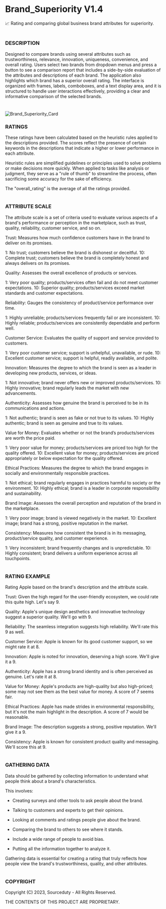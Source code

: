 # Brand_Superiority V1.4

📈 Rating and comparing global business brand attributes for superiority.

#

### DESCRIPTION

Designed to compare brands using several attributes such as trustworthiness, relevance, innovation, uniqueness, convenience, and overall rating. Users select two brands from dropdown menus and press a button to see a comparison report that includes a side-by-side evaluation of the attributes and descriptions of each brand. The application also highlights which brand has a superior overall rating. The interface is organized with frames, labels, comboboxes, and a text display area, and it is structured to handle user interactions effectively, providing a clear and informative comparison of the selected brands.

#

![Brand_Superiority_Card](https://github.com/sourceduty/Brand_Superiority/assets/123030236/a0e80807-956b-406a-b959-265dc3f77f6d)

### RATINGS

These ratings have been calculated based on the heuristic rules applied to the descriptions provided. The scores reflect the presence of certain keywords in the descriptions that indicate a higher or lower performance in each attribute.

Heuristic rules are simplified guidelines or principles used to solve problems or make decisions more quickly. When applied to tasks like analysis or judgment, they serve as a "rule of thumb" to streamline the process, often sacrificing some accuracy for the sake of efficiency.

The "overall_rating" is the average of all the ratings provided.

#

### ATTRIBUTE SCALE

The attribute scale is a set of criteria used to evaluate various aspects of a brand's performance or perception in the marketplace, such as trust, quality, reliability, customer service, and so on.

Trust: Measures how much confidence customers have in the brand to deliver on its promises.

1: No trust; customers believe the brand is dishonest or deceitful.
10: Complete trust; customers believe the brand is completely honest and always delivers on its promises.

Quality: Assesses the overall excellence of products or services.

1: Very poor quality; products/services often fail and do not meet customer expectations.
10: Superior quality; products/services exceed market standards and customer expectations.

Reliability: Gauges the consistency of product/service performance over time.

1: Highly unreliable; products/services frequently fail or are inconsistent.
10: Highly reliable; products/services are consistently dependable and perform well.

Customer Service: Evaluates the quality of support and service provided to customers.

1: Very poor customer service; support is unhelpful, unavailable, or rude.
10: Excellent customer service; support is helpful, readily available, and polite.

Innovation: Measures the degree to which the brand is seen as a leader in developing new products, services, or ideas.

1: Not innovative; brand never offers new or improved products/services.
10: Highly innovative; brand regularly leads the market with new advancements.

Authenticity: Assesses how genuine the brand is perceived to be in its communications and actions.

1: Not authentic; brand is seen as fake or not true to its values.
10: Highly authentic; brand is seen as genuine and true to its values.

Value for Money: Evaluates whether or not the brand’s products/services are worth the price paid.

1: Very poor value for money; products/services are priced too high for the quality offered.
10: Excellent value for money; products/services are priced appropriately or below expectation for the quality offered.

Ethical Practices: Measures the degree to which the brand engages in socially and environmentally responsible practices.

1: Not ethical; brand regularly engages in practices harmful to society or the environment.
10: Highly ethical; brand is a leader in corporate responsibility and sustainability.

Brand Image: Assesses the overall perception and reputation of the brand in the marketplace.

1: Very poor image; brand is viewed negatively in the market.
10: Excellent image; brand has a strong, positive reputation in the market.

Consistency: Measures how consistent the brand is in its messaging, product/service quality, and customer experience.

1: Very inconsistent; brand frequently changes and is unpredictable.
10: Highly consistent; brand delivers a uniform experience across all touchpoints.

#

### RATING EXAMPLE

Rating Apple based on the brand's description and the attribute scale.

Trust: Given the high regard for the user-friendly ecosystem, we could rate this quite high. Let's say 9.

Quality: Apple's unique design aesthetics and innovative technology suggest a superior quality. We'll go with 9.

Reliability: The seamless integration suggests high reliability. We'll rate this 9 as well.

Customer Service: Apple is known for its good customer support, so we might rate it at 8.

Innovation: Apple is noted for innovation, deserving a high score. We'll give it a 9.

Authenticity: Apple has a strong brand identity and is often perceived as genuine. Let's rate it at 8.

Value for Money: Apple's products are high-quality but also high-priced; some may not see them as the best value for money. A score of 7 seems fair.

Ethical Practices: Apple has made strides in environmental responsibility, but it's not the main highlight in the description. A score of 7 would be reasonable.

Brand Image: The description suggests a strong, positive reputation. We'll give it a 9.

Consistency: Apple is known for consistent product quality and messaging. We'll score this at 9.

#

### GATHERING DATA

Data should be gathered by collecting information to understand what people think about a brand's characteristics. 

This involves:

- Creating surveys and other tools to ask people about the brand.

- Talking to customers and experts to get their opinions.

- Looking at comments and ratings people give about the brand.

- Comparing the brand to others to see where it stands.

- Include a wide range of people to avoid bias.

- Putting all the information together to analyze it.

Gathering data is essential for creating a rating that truly reflects how people view the brand's trustworthiness, quality, and other attributes.

#

### COPYRIGHT

Copyright (C) 2023, Sourceduty - All Rights Reserved.

THE CONTENTS OF THIS PROJECT ARE PROPRIETARY.
